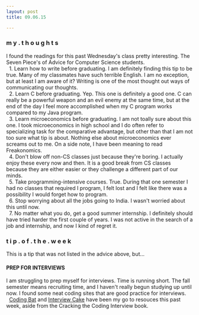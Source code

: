 ```yaml
---
layout: post
title: 09.06.15

---
```

<h3>m y . t h o u g h t s</h3>
I found the readings for this past Wednesday's class pretty interesting. The Seven Piece's of Advice for Computer Science students.
<br> &nbsp; 1. Learn how to write before graduating.
I am definitely finding this tip to be true. Many of my classmates have such terrible English. I am no exception, but at least I am aware of it? Writing is one of the most thought out ways of communicating our thoughts.
<br> &nbsp; 2. Learn C before graduating.
Yep. This one is definitely a good one. C can really be a powerful weapon and an evil enemy at the same time, but at the end of the day I feel more accomplished when my C program works compared to my Java program.
<br> &nbsp; 3. Learn microeconomics before graduating.
I am not toally sure about this one. I took microeconomics in high school and I do often refer to specializing task for the comparative advantage, but other than that I am not too sure what tip is about. Nothing else about microeconomics ever screams out to me. On a side note, I have been meaning to read Freakonomics.
<br> &nbsp; 4. Don't blow off non-CS classes just because they're boring.
I actually enjoy these every now and then. It is a good break from CS classes because they are either easier or they challenge a different part of our minds. 
<br> &nbsp; 5. Take programming-intensive courses.
True. During that one semester I had no classes that required I program, I felt lost and I felt like there was a possibility I would forget how to program.
<br> &nbsp; 6. Stop worrying about all the jobs going to India.
I wasn't worried about this until now.
<br> &nbsp; 7. No matter what you do, get a good summer internship. 
I definitely should have tried harder the first couple of years. I was not active in the search of a job and internship, and now I kind of regret it.


<h3>t i p . o f . t h e . w e e k</h3>
This is a tip that was not listed in the advice above, but...
<h4>PREP FOR INTERVIEWS</h4>
I am struggling to prep myself for interviews. Time is running short. The fall semester means recruiting time, and I haven't really begun studying up until now. I found some neat coding sites that are good practice for interviews.
<br> &nbsp; <a href="http://codingbat.com/">Coding Bat</a> and <a href="https://www.interviewcake.com/">Interview Cake</a> have been my go to resouces this past week, aside from the Cracking the Coding Interview book.
